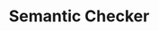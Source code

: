 ---
word: "true"

title: "Semantic Checker"

categories: ['']

tags: ['Semantic', 'Checker']

arwords: 'المدقق الدلالي'

arexps: []

enwords: ['Semantic Checker']

enexps: []

arlexicons: 'د'

enlexicons: 'S'

authors: ['Ruqayya Roshdy']

translators: ['']

citations: 'مقدمة في حوسبة اللغة العربية'

sources: 'مركز الملك عبدالله بن عبدالعزيز الدولي لخدمة اللغة العربية'

slug: ""
---